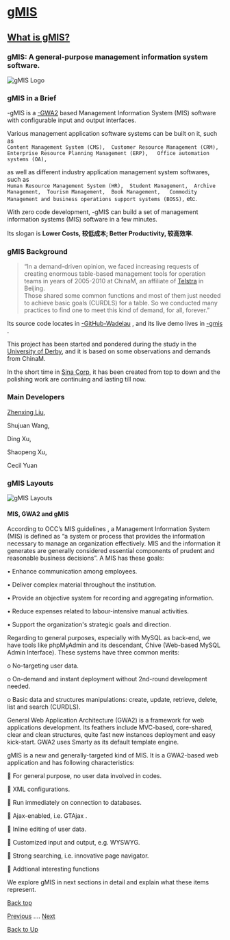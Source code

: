 # [gMIS](/gmis/index)
## [What is gMIS?](/gmis/what-is-gmis)

### gMIS: A general-purpose management information system software.
![gMIS Logo](https://ufqi.com/dev/gmis/gmis-logo-201606.png)

### gMIS in a Brief
-gMIS is a [-GWA2](https://ufqi.com/dev/gwa2/) based Management Information System (MIS) software with configurable input and output interfaces.  

Various management application software systems can be built on it, such as  
``Content Management System (CMS), 
Customer Resource Management (CRM), 
Enterprise Resource Planning Management (ERP),  
Office automation systems (OA), ``

as well as different industry application management system softwares, such as  
``Human Resource Management System (HR), 
Student Management, 
Archive Management, 
Tourism Management, 
Book Management,  
Commodity Management and business operations support systems (BOSS),`` etc.  

With zero code development, -gMIS can build a set of management information systems (MIS) software in a few minutes.

Its slogan is **Lower Costs, 较低成本; Better Productivity, 较高效率**.

### gMIS Background

> “In a demand-driven opinion, we faced increasing requests of creating enormous table-based management tools for operation teams in years of 2005-2010 at ChinaM, an affiliate of [Telstra](http://telstra.com.au) in Beijing.  
> Those shared some common functions and most of them just needed to achieve basic goals (CURDLS) for a table.
> So we conducted many practices to find one to meet this kind of demand, for all, forever.”

Its source code locates in [-GitHub-Wadelau](https://github.com/wadelau/gMIS) , and its live demo lives in [-gmis](https://ufqi.com/dev/gmis/gmis-demo) .  
  
This project has been started and pondered during the study in the [University of Derby](https://www.derby.ac.uk/),  and it is based on some observations and demands from ChinaM. 

In the short time in [Sina Corp](http://weibo.com),  it has been created from top to down and the polishing work are continuing and lasting till now.  

### Main Developers
[Zhenxing Liu](https://github.com/wadelau), 

Shujuan Wang, 

Ding Xu, 

Shaopeng Xu, 

Cecil Yuan

### gMIS Layouts
![gMIS Layouts](https://ufqi.com/dev/gmis/page-relation.201303.v1.png)

####	MIS, GWA2 and gMIS
According to OCC’s MIS guidelines , a Management Information System (MIS) is defined as “a system or process that provides the information necessary to manage an organization effectively. MIS and the information it generates are generally considered essential components of prudent and reasonable business decisions”. A MIS has these goals:

•	Enhance communication among employees.

•	Deliver complex material throughout the institution.

•	Provide an objective system for recording and aggregating information.

•	Reduce expenses related to labour-intensive manual activities.

•	Support the organization's strategic goals and direction.

Regarding to general purposes, especially with MySQL as back-end, we have tools like phpMyAdmin  and its descendant, Chive  (Web-based MySQL Admin Interface). These systems have three common merits:

o	No-targeting user data.

o	On-demand and instant deployment without 2nd-round development needed.

o	Basic data and structures manipulations: create, update, retrieve, delete, list and search (CURDLS).

General Web Application Architecture  (GWA2) is a framework for web applications development. Its feathers include MVC-based, core-shared, clear and clean structures, quite fast new instances deployment and easy kick-start. GWA2 uses Smarty  as its default template engine. 

gMIS is a new and generally-targeted kind of MIS. It is a GWA2-based web application and has following characteristics:

	For general purpose, no user data involved in codes.

	XML configurations.

	Run immediately on connection to databases.

	Ajax-enabled, i.e. GTAjax .

	Inline editing of user data.

	Customized input and output, e.g. WYSWYG.

	Strong searching, i.e. innovative page navigator.  

 Addtional interesting functions

We explore gMIS in next sections in detail and explain what these items represent.


[Back top](/gmis/what-is-gmis)

[Previous](/gmis/index) .... [Next](./gmis/gmis-pros-cons)

[Back to Up](../index)
<!--stackedit_data:
eyJoaXN0b3J5IjpbLTcyMjYxMzA0OCwtMTM3MjYyOTk0MywtMT
g3MTkyMjczNSwxMTIyNDI1NDUzXX0=
-->
